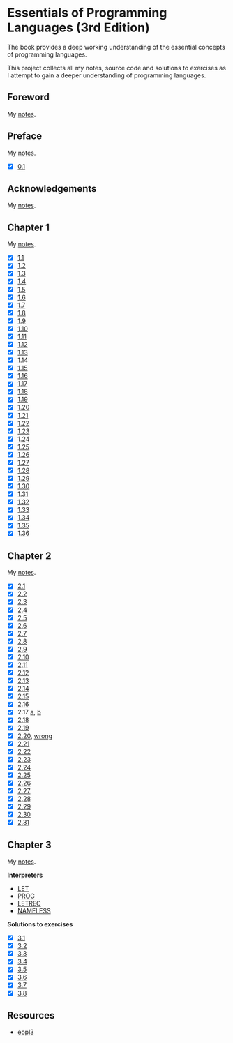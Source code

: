 # Essentials of Programming Languages (3rd Edition)

The book provides a deep working understanding of the essential concepts of
programming languages.

This project collects all my notes, source code and solutions to exercises as I
attempt to gain a deeper understanding of programming languages.

## Foreword

My [notes](00-foreword.md).

## Preface

My [notes](01-preface.md).

- [x] [0.1](01-preface/ex0.1.md)

## Acknowledgements

My [notes](02-acknowledgements.md).

## Chapter 1

My [notes](03-ch1.md).

- [x] [1.1](03-ch1/ex1.1.md)
- [x] [1.2](03-ch1/ex1.2.md)
- [x] [1.3](03-ch1/ex1.3.md)
- [x] [1.4](03-ch1/ex1.4.md)
- [x] [1.5](03-ch1/ex1.5.md)
- [x] [1.6](03-ch1/ex1.6.md)
- [x] [1.7](03-ch1/ex1.7.rkt)
- [x] [1.8](03-ch1/ex1.8.rkt)
- [x] [1.9](03-ch1/ex1.9.md)
- [x] [1.10](03-ch1/ex1.10.md)
- [x] [1.11](03-ch1/ex1.11.md)
- [x] [1.12](03-ch1/ex1.12.md)
- [x] [1.13](03-ch1/ex1.13.md)
- [x] [1.14](03-ch1/ex1.14.md)
- [x] [1.15](03-ch1/src/Ch1.elm)
- [x] [1.16](03-ch1/src/Ch1.elm)
- [x] [1.17](03-ch1/src/Ch1.elm)
- [x] [1.18](03-ch1/src/Ch1.elm)
- [x] [1.19](03-ch1/src/Ch1.elm)
- [x] [1.20](03-ch1/src/Ch1.elm)
- [x] [1.21](03-ch1/src/Ch1.elm)
- [x] [1.22](03-ch1/src/Ch1.elm)
- [x] [1.23](03-ch1/src/Ch1.elm)
- [x] [1.24](03-ch1/src/Ch1.elm)
- [x] [1.25](03-ch1/src/Ch1.elm)
- [x] [1.26](03-ch1/ex1.26.rkt)
- [x] [1.27](03-ch1/src/Ch1.elm)
- [x] [1.28](03-ch1/src/Ch1.elm)
- [x] [1.29](03-ch1/src/Ch1.elm)
- [x] [1.30](03-ch1/src/Ch1.elm)
- [x] [1.31](03-ch1/src/Ch1.elm)
- [x] [1.32](03-ch1/src/Ch1.elm)
- [x] [1.33](03-ch1/src/Ch1.elm)
- [x] [1.34](03-ch1/src/Ch1.elm)
- [x] [1.35](03-ch1/src/Ch1.elm)
- [x] [1.36](03-ch1/src/Ch1.elm)

## Chapter 2

My [notes](04-ch2.md).

- [x] [2.1](04-ch2/ex2.1.md)
- [x] [2.2](04-ch2/ex2.2.md)
- [x] [2.3](04-ch2/ex2.3.md)
- [x] [2.4](04-ch2/ex2.4.md)
- [x] [2.5](04-ch2/ex2.5.md)
- [x] [2.6](04-ch2/ex2.6.md)
- [x] [2.7](04-ch2/ex2.7.md)
- [x] [2.8](04-ch2/src/Env/Assoc.elm)
- [x] [2.9](04-ch2/src/Env/Assoc.elm)
- [x] [2.10](04-ch2/src/Env/Assoc.elm)
- [x] [2.11](04-ch2/src/Env/Ribcage.elm)
- [x] [2.12](04-ch2/src/Stack/Proc.elm)
- [x] [2.13](04-ch2/src/Env/Proc.elm)
- [x] [2.14](04-ch2/src/Env/Proc.elm)
- [x] [2.15](04-ch2/ex2.15.rkt)
- [x] [2.16](04-ch2/ex2.16.rkt)
- [x] 2.17 [a](04-ch2/ex2.17a.rkt), [b](04-ch2/ex2.17b.rkt)
- [x] [2.18](04-ch2/src/NonEmptyBiSeq.elm)
- [x] [2.19](04-ch2/src/Bintree.elm)
- [x] [2.20](04-ch2/src/BiBintree.elm), [wrong](04-ch2/src/BiBintreeWrong.elm)
- [x] [2.21](04-ch2/ex2.21.rkt)
- [x] [2.22](04-ch2/ex2.22.rkt)
- [x] [2.23](04-ch2/ex2.23.rkt)
- [x] [2.24](04-ch2/src/InteriorNodeBintree.elm)
- [x] [2.25](04-ch2/src/InteriorNodeBintree.elm)
- [x] [2.26](04-ch2/src/RedBlueTree.elm)
- [x] [2.27](04-ch2/ex2.27.md)
- [x] [2.28](04-ch2/ex2.28.rkt)
- [x] [2.29](04-ch2/ex2.29.rkt)
- [x] [2.30](04-ch2/ex2.30.rkt)
- [x] [2.31](04-ch2/ex2.31.rkt)

## Chapter 3

My [notes](05-ch3.md).

**Interpreters**

- [LET](05-ch3/interpreters/LET)
- [PROC](05-ch3/interpreters/PROC)
- [LETREC](05-ch3/interpreters/LETREC)
- [NAMELESS](05-ch3/interpreters/NAMELESS)

**Solutions to exercises**

- [x] [3.1](05-ch3/ex3.1.md)
- [x] [3.2](05-ch3/ex3.2.md)
- [x] [3.3](05-ch3/ex3.3.md)
- [x] [3.4](05-ch3/ex3.4.md)
- [x] [3.5](05-ch3/ex3.5.md)
- [x] [3.6](05-ch3/ex3.6.md)
- [x] [3.7](05-ch3/ex3.7.md)
- [x] [3.8](05-ch3/ex3.8.md)

## Resources

- [eopl3](http://eopl3.com/)
